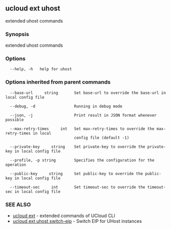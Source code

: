 ## ucloud ext uhost

extended uhost commands

### Synopsis

extended uhost commands

### Options

```
  --help, -h   help for uhost 

```

### Options inherited from parent commands

```
  --base-url     string       Set base-url to override the base-url in local config file 

  --debug, -d                 Running in debug mode 

  --json, -j                  Print result in JSON format whenever possible 

  --max-retry-times     int   Set max-retry-times to override the max-retry-times in local
                              config file (default -1) 

  --private-key     string    Set private-key to override the private-key in local config file 

  --profile, -p string        Specifies the configuration for the operation 

  --public-key     string     Set public-key to override the public-key in local config file 

  --timeout-sec     int       Set timeout-sec to override the timeout-sec in local config file 

```

### SEE ALSO

* [ucloud ext](developer/cli/cmd/ucloud/ext)	 - extended commands of UCloud CLI
* [ucloud ext uhost switch-eip](developer/cli/cmd/ucloud/ext/uhost/switch-eip)	 - Switch EIP for UHost instances

